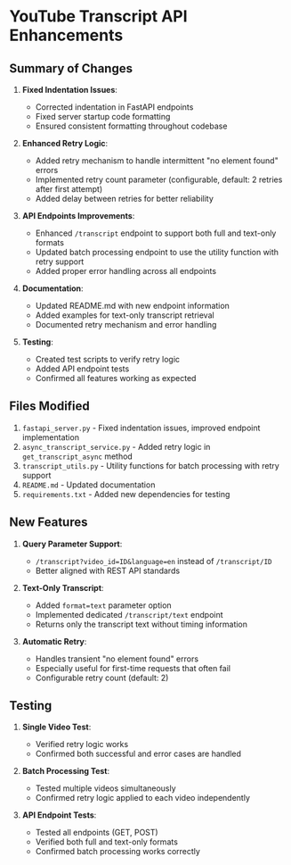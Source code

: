 # YouTube Transcript API Enhancements

## Summary of Changes

1. **Fixed Indentation Issues**:

   - Corrected indentation in FastAPI endpoints
   - Fixed server startup code formatting
   - Ensured consistent formatting throughout codebase

2. **Enhanced Retry Logic**:

   - Added retry mechanism to handle intermittent "no element found" errors
   - Implemented retry count parameter (configurable, default: 2 retries after first attempt)
   - Added delay between retries for better reliability

3. **API Endpoints Improvements**:

   - Enhanced `/transcript` endpoint to support both full and text-only formats
   - Updated batch processing endpoint to use the utility function with retry support
   - Added proper error handling across all endpoints

4. **Documentation**:

   - Updated README.md with new endpoint information
   - Added examples for text-only transcript retrieval
   - Documented retry mechanism and error handling

5. **Testing**:
   - Created test scripts to verify retry logic
   - Added API endpoint tests
   - Confirmed all features working as expected

## Files Modified

1. `fastapi_server.py` - Fixed indentation issues, improved endpoint implementation
2. `async_transcript_service.py` - Added retry logic in `get_transcript_async` method
3. `transcript_utils.py` - Utility functions for batch processing with retry support
4. `README.md` - Updated documentation
5. `requirements.txt` - Added new dependencies for testing

## New Features

1. **Query Parameter Support**:

   - `/transcript?video_id=ID&language=en` instead of `/transcript/ID`
   - Better aligned with REST API standards

2. **Text-Only Transcript**:

   - Added `format=text` parameter option
   - Implemented dedicated `/transcript/text` endpoint
   - Returns only the transcript text without timing information

3. **Automatic Retry**:
   - Handles transient "no element found" errors
   - Especially useful for first-time requests that often fail
   - Configurable retry count (default: 2)

## Testing

1. **Single Video Test**:

   - Verified retry logic works
   - Confirmed both successful and error cases are handled

2. **Batch Processing Test**:

   - Tested multiple videos simultaneously
   - Confirmed retry logic applied to each video independently

3. **API Endpoint Tests**:
   - Tested all endpoints (GET, POST)
   - Verified both full and text-only formats
   - Confirmed batch processing works correctly
